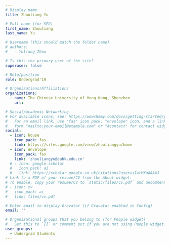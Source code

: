 ```yaml
---
# Display name
title: Zhouliang Yu

# Full name (for SEO)
first_name: Zhouliang
last_name: Yu

# Username (this should match the folder name)
# authors:
#   - Yuliang_Zhou

# Is this the primary user of the site?
superuser: false

# Role/position
role: Undergrad'19

# Organizations/Affiliations
organizations:
  - name: The Chinese University of Hong Kong, Shenzhen
    url: 

# Social/Academic Networking
# For available icons, see: https://wowchemy.com/docs/getting-started/page-builder/#icons
#   For an email link, use "fas" icon pack, "envelope" icon, and a link in the
#   form "mailto:your-email@example.com" or "#contact" for contact widget.
social:
  - icon: house
    icon_pack: fas
    link: https://sites.google.com/view/zhouliangyu/home
  - icon: envelope
    icon_pack: fas
    link: 'zhouliangyu@cuhk.edu.cn'
  # - icon: google-scholar
  #   icon_pack: ai
  #   link: https://scholar.google.co.uk/citations?user=sIwtMXoAAAAJ
# Link to a PDF of your resume/CV from the About widget.
# To enable, copy your resume/CV to `static/files/cv.pdf` and uncomment the lines below.
# - icon: cv
#   icon_pack: ai
#   link: files/cv.pdf

# Enter email to display Gravatar (if Gravatar enabled in Config)
email: ''

# Organizational groups that you belong to (for People widget)
#   Set this to `[]` or comment out if you are not using People widget.
user_groups:
  - Undergrad Students
---
```

